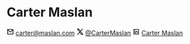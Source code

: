 # Carter Maslan

<img src="/images/mail-line.svg" alt="Email icon" width="16"> carter@maslan.com
<img src="/images/twitter-x-line.svg" alt="X logo" width="16"> [@CarterMaslan](https://twitter.com/cartermaslan)
<img src="/images/linkedin-box-line.svg" alt="LinkedIn logo" width="16"> [Carter Maslan](https://www.linkedin.com/in/cartermaslan)
